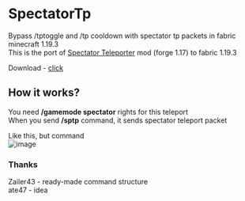 # SpectatorTp
Bypass /tptoggle and /tp cooldown with spectator tp packets in fabric minecraft 1.19.3  
This is the port of [Spectator Teleporter](https://www.curseforge.com/minecraft/mc-mods/gm3-teleporter) mod (forge 1.17) to fabric 1.19.3  
  
Download - [click](https://github.com/FurnyGo/SpectatorTp/releases/download/v1.0/sptp-1.0.jar)
## How it works?
You need **/gamemode spectator** rights for this teleport  
When you send **/sptp** command, it sends spectator teleport packet  
  
Like this, but command  
![image](https://user-images.githubusercontent.com/68079109/224439169-9d280e26-ea4d-4897-85d4-bdbdf303831d.png)  
### Thanks
Zailer43 - ready-made command structure  
ate47 - idea  
